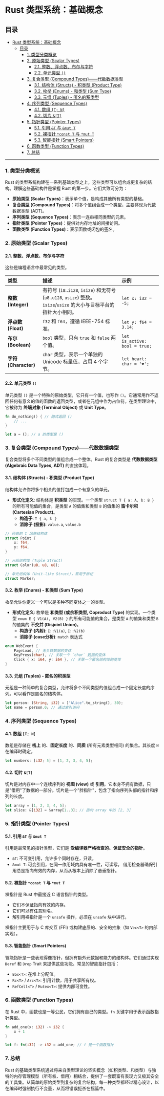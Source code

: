 # Rust 类型系统：基础概念

## 目录

- [Rust 类型系统：基础概念](#rust-类型系统基础概念)
  - [目录](#目录)
    - [1. 类型分类概览](#1-类型分类概览)
    - [2. 原始类型 (Scalar Types)](#2-原始类型-scalar-types)
      - [2.1. 整数、浮点数、布尔与字符](#21-整数浮点数布尔与字符)
      - [2.2. 单元类型 `()`](#22-单元类型-)
    - [3. 复合类型 (Compound Types)——代数数据类型](#3-复合类型-compound-types代数数据类型)
      - [3.1. 结构体 (Structs) - 积类型 (Product Type)](#31-结构体-structs---积类型-product-type)
      - [3.2. 枚举 (Enums) - 和类型 (Sum Type)](#32-枚举-enums---和类型-sum-type)
      - [3.3. 元组 (Tuples) - 匿名的积类型](#33-元组-tuples---匿名的积类型)
    - [4. 序列类型 (Sequence Types)](#4-序列类型-sequence-types)
      - [4.1. 数组 `[T; N]`](#41-数组-t-n)
      - [4.2. 切片 `&[T]`](#42-切片-t)
    - [5. 指针类型 (Pointer Types)](#5-指针类型-pointer-types)
      - [5.1. 引用 `&T` 与 `&mut T`](#51-引用-t-与-mut-t)
      - [5.2. 裸指针 `*const T` 与 `*mut T`](#52-裸指针-const-t-与-mut-t)
      - [5.3. 智能指针 (Smart Pointers)](#53-智能指针-smart-pointers)
    - [6. 函数类型 (Function Types)](#6-函数类型-function-types)
    - [7. 总结](#7-总结)

---

### 1. 类型分类概览

Rust 的类型系统构建在一系列基础类型之上，这些类型可以组合成更复杂的结构。理解这些基础构件是掌握 Rust 的第一步。它们大致可分为：

- **原始类型 (Scalar Types)**：表示单个值，是构成其他所有类型的基础。
- **复合类型 (Compound Types)**：将多个值组合成一个类型，主要体现为代数数据类型 (ADT)。
- **序列类型 (Sequence Types)**：表示一连串相同类型的元素。
- **指针类型 (Pointer Types)**：提供对内存地址的间接访问。
- **函数类型 (Function Types)**：表示函数或闭包的签名。

### 2. 原始类型 (Scalar Types)

#### 2.1. 整数、浮点数、布尔与字符

这些是编程语言中最常见的类型。

| 类型 | 描述 | 示例 |
| :--- | :--- | :--- |
| **整数 (Integer)** | 有符号 (`i8`..`i128`, `isize`) 和无符号 (`u8`..`u128`, `usize`) 整数。`isize`/`usize` 的大小与目标平台的指针大小相同。 | `let x: i32 = -5;` |
| **浮点数 (Float)**| `f32` 和 `f64`，遵循 IEEE-754 标准。| `let y: f64 = 3.14;` |
| **布尔 (Boolean)**| `bool` 类型，只有 `true` 和 `false` 两个值。| `let is_active: bool = true;` |
| **字符 (Character)**| `char` 类型，表示一个单独的 Unicode 标量值，占用 4 个字节。| `let heart: char = '❤';` |

#### 2.2. 单元类型 `()`

单元类型 `()` 是一个特殊的原始类型，它只有一个值，也写作 `()`。它通常用作不返回任何有意义的值的函数的返回类型，或者在元组中作为占位符。在类型理论中，它被称为 **终端对象 (Terminal Object)** 或 **Unit Type**。

```rust
fn do_nothing() { // 隐式返回 ()
    // ...
}

let a = (); // a 的类型是 ()
```

### 3. 复合类型 (Compound Types)——代数数据类型

复合类型将多个不同类型的值组合成一个整体。Rust 的复合类型是 **代数数据类型 (Algebraic Data Types, ADT)** 的直接体现。

#### 3.1. 结构体 (Structs) - 积类型 (Product Type)

结构体允许你将多个相关的值打包成一个有意义的单元。

- **形式化定义**: 结构体是 **积类型** 的实现。一个类型 `struct T { a: A, b: B }` 的所有可能值的集合，是类型 `A` 的值集和类型 `B` 的值集的 **笛卡尔积 (Cartesian Product)**。
  - **构造子**: `T { a, b }`
  - **消除子 (投影)**: `value.a`, `value.b`

```rust
// 经典的 C 风格结构体
struct Point {
    x: f64,
    y: f64,
}

// 元组结构体 (Tuple Struct)
struct Color(u8, u8, u8);

// 单元结构体 (Unit-like Struct)，常用于标记
struct Marker;
```

#### 3.2. 枚举 (Enums) - 和类型 (Sum Type)

枚举允许你定义一个可以是多种不同变体之一的类型。

- **形式化定义**: 枚举是 **和类型 (或余积类型, Coproduct Type)** 的实现。一个类型 `enum E { V1(A), V2(B) }` 的所有可能值的集合，是类型 `A` 的值集和类型 `B` 的值集的 **不交并 (Disjoint Union)**。
  - **构造子 (内射)**: `E::V1(a)`, `E::V2(b)`
  - **消除子 (case分析)**: `match` 表达式

```rust
enum WebEvent {
    PageLoad, // 无关联数据的变体
    KeyPress(char), // 关联一个 `char` 数据的变体
    Click { x: i64, y: i64 }, // 关联一个匿名结构体的变体
}
```

#### 3.3. 元组 (Tuples) - 匿名的积类型

元组是一种简单的复合类型，允许将多个不同类型的值组合成一个固定长度的序列。可以看作是匿名的结构体。

```rust
let person: (String, i32) = ("Alice".to_string(), 30);
let name = person.0; // 通过索引访问
```

### 4. 序列类型 (Sequence Types)

#### 4.1. 数组 `[T; N]`

数组是存储在 **栈上** 的、**固定长度** 的、**同质** (所有元素类型相同) 的集合。其长度 `N` 在编译时确定。

```rust
let numbers: [i32; 5] = [1, 2, 3, 4, 5];
```

#### 4.2. 切片 `&[T]`

切片是对内存中一个连续序列的 **视图 (view)** 或 **引用**。它本身不拥有数据，只是"借用"了数据的一部分。切片是一个"胖指针"，包含了指向序列头部的指针和序列的长度。

```rust
let array = [1, 2, 3, 4, 5];
let slice: &[i32] = &array[1..3]; // 指向 array 中的 [2, 3]
```

### 5. 指针类型 (Pointer Types)

#### 5.1. 引用 `&T` 与 `&mut T`

引用是最常见的指针类型，它们是 **受编译器严格检查的、保证安全的指针**。

- `&T`: 不可变引用，允许多个同时存在，只读。
- `&mut T`: 可变引用，在同一作用域内具有唯一性，可读写。
借用检查器确保引用总是指向有效的内存，从而从根本上消除了悬垂指针。

#### 5.2. 裸指针 `*const T` 与 `*mut T`

裸指针是 Rust 中最接近 C 语言指针的类型。

- 它们不保证指向有效的内存。
- 它们可以有任意别名。
- 解引用裸指针是一个 `unsafe` 操作，必须在 `unsafe` 块中进行。

裸指针主要用于与 C 库交互 (FFI) 或构建底层的、安全的抽象（如 `Vec<T>` 的内部实现）。

#### 5.3. 智能指针 (Smart Pointers)

智能指针是一些表现得像指针，但拥有额外元数据和能力的结构体。它们通过实现 `Deref` 和 `Drop` Trait 来提供这些功能。常见的智能指针包括：

- `Box<T>`: 在堆上分配值。
- `Rc<T>` / `Arc<T>`: 引用计数，用于共享所有权。
- `RefCell<T>` / `Mutex<T>`: 提供内部可变性。

### 6. 函数类型 (Function Types)

在 Rust 中，函数也是一等公民，它们拥有自己的类型。`fn` 关键字用于表示函数指针类型。

```rust
fn add_one(x: i32) -> i32 {
    x + 1
}

let f: fn(i32) -> i32 = add_one; // f 是一个函数指针
```

### 7. 总结

Rust 的基础类型系统通过将来自类型理论的坚实概念（如积类型、和类型）与独特的内存管理模型（所有权、借用）相结合，提供了一套既富有表现力又极其安全的工具集。从简单的原始类型到复杂的复合结构，每一种类型都经过精心设计，以在编译时强制执行不变量，从而将错误扼杀在摇篮中。
